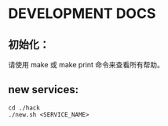 # DEVELOPMENT DOCS

## 初始化：

请使用 make 或 make print 命令来查看所有帮助。

## new services:
```shell
cd ./hack 
./new.sh <SERVICE_NAME>
```
